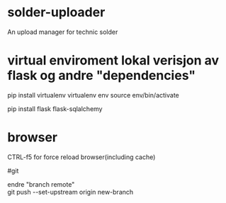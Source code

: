 # solder-uploader

An upload manager for technic solder

# virtual enviroment lokal verisjon av flask og andre "dependencies"

pip install virtualenv
virtualenv env
source env/bin/activate

pip install flask flask-sqlalchemy

# browser

CTRL-f5 for force reload browser(including cache)

#git

endre "branch remote" <br >
git push --set-upstream origin new-branch
